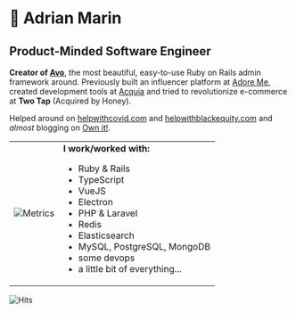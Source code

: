 # 🥑 Adrian Marin

## Product-Minded Software Engineer

**Creator of [Avo](https://avohq.io)**, the most beautiful, easy-to-use Ruby on Rails admin framework around. Previously built an influencer platform at [Adore Me](https://github.com/adore-me), created development tools at [Acquia](https://github.com/acquia) and tried to revolutionize e-commerce at **Two Tap** (Acquired by Honey).

Helped around on [helpwithcovid.com](https://helpwithcovid.com/) and [helpwithblackequity.com](https://www.helpwithblackequity.com/) and *almost* blogging on [Own it!](http://blog.adrianthedev.com/).
<table border="0" style="width: 100%">
 <tr>
    <td>
 
![Metrics](https://metrics.lecoq.io/adrianthedev)

</td>
    <td>
 <strong>I work/worked with:</strong>

 - Ruby & Rails
 - TypeScript
 - VueJS
 - Electron
 - PHP & Laravel
 - Redis
 - Elasticsearch
 - MySQL, PostgreSQL, MongoDB
 - some devops
 - a little bit of everything...
  </td>
 </tr>
</table>
 
![Hits](https://hitcounter.pythonanywhere.com/count/tag.svg?url=https%3A%2F%2Fgithub.com%2Fadrianthedev%2Fadrianthedev)
